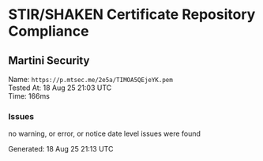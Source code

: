 # STIR/SHAKEN Certificate Repository Compliance

## Martini Security

Name: `https://p.mtsec.me/2e5a/TIMOA5QEjeYK.pem`\
Tested At: 18 Aug 25 21:03 UTC\
Time: 166ms

### Issues

no warning, or error, or notice date level issues were found

Generated: 18 Aug 25 21:13 UTC